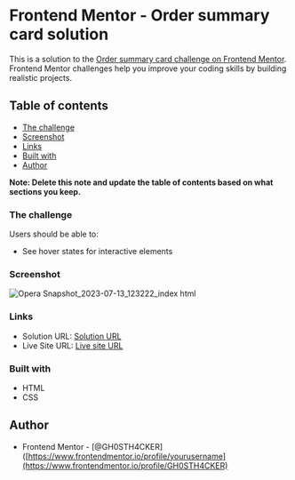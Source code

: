 # Frontend Mentor - Order summary card solution

This is a solution to the [Order summary card challenge on Frontend Mentor](https://www.frontendmentor.io/challenges/order-summary-component-QlPmajDUj). Frontend Mentor challenges help you improve your coding skills by building realistic projects. 

## Table of contents

  - [The challenge](#the-challenge)
  - [Screenshot](#screenshot)
  - [Links](#links)
  - [Built with](#built-with)
  - [Author](#author)

**Note: Delete this note and update the table of contents based on what sections you keep.**

### The challenge

Users should be able to:

- See hover states for interactive elements

### Screenshot

![Opera Snapshot_2023-07-13_123222_index html](https://github.com/GH0STH4CKER/OrderSummaryComponent-FM/assets/62290930/4232e81b-ffb3-44bc-a5ac-07a6af2ca065)

### Links

- Solution URL: [Solution URL]([https://your-solution-url.com](https://www.frontendmentor.io/solutions/order-summary-card-solution-htmlcss-OHRwtPZdyO))
- Live Site URL: [Live site URL]([https://your-live-site-url.com](https://gh0sth4cker.github.io/OrderSummaryComponent-FM/))

### Built with

- HTML
- CSS

## Author

- Frontend Mentor - [@GH0STH4CKER]([https://www.frontendmentor.io/profile/yourusername](https://www.frontendmentor.io/profile/GH0STH4CKER)

